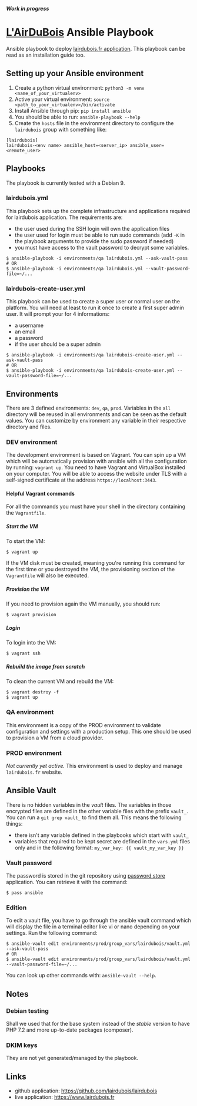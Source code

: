 ***Work in progress***

# [L'AirDuBois](https://www.lairdubois.fr) Ansible Playbook

Ansible playbook to deploy
[lairdubois.fr application](https://github.com/lairdubois/lairdubois). This
playbook can be read as an installation guide too.


## Setting up your Ansible environment

1. Create a python virtual environment: `python3 -m venv
   <name_of_your_virtualenv>`
2. Active your virtual environment: `source <path_to_your_virtualenv>/bin/activate`
3. Install Ansible through pip: `pip install ansible`
4. You should be able to run: `ansible-playbook --help`
5. Create the `hosts` file in the environment directory to configure the
   `lairdubois` group with something like:
```
[lairdubois]
lairdubois-<env name> ansible_host=<server_ip> ansible_user=<remote_user>
```

## Playbooks

The playbook is currently tested with a Debian 9.

### lairdubois.yml

This playbook sets up the complete infrastructure and applications required
for lairdubois application. The requirements are:
- the user used during the SSH login will own the application files
- the user used for login must be able to run sudo commands (add `-K` in the
  playbook arguments to provide the sudo password if needed)
- you must have access to the vault password to decrypt some variables.


```console
$ ansible-playbook -i environments/qa lairdubois.yml --ask-vault-pass
# OR
$ ansible-playbook -i environments/qa lairdubois.yml --vault-password-file=~/...
```

### lairdubois-create-user.yml

This playbook can be used to create a super user or normal user on the
platform. You will need at least to run it once to create a first super admin
user. It will prompt your for 4 informations:
- a username
- an email
- a password
- if the user should be a super admin

```console
$ ansible-playbook -i environments/qa lairdubois-create-user.yml --ask-vault-pass
# OR
$ ansible-playbook -i environments/qa lairdubois-create-user.yml --vault-password-file=~/...
```

## Environments

There are 3 defined environments: `dev`, `qa`, `prod`. Variables in the `all`
directory will be reused in all environments and can be seen as the default
values. You can customize by environment
any variable in their respective directory and files.

### DEV environment

The development environment is based on Vagrant. You can spin up a VM which
will be automatically provision with ansible with all the configuration
by running: `vagrant up`. You need to have Vagrant and VirtualBox installed
on your computer. You will be able to access the website under TLS with a
self-signed certificate at the address `https://localhost:3443`.

#### Helpful Vagrant commands

For all the commands you must have your shell in the directory containing
the `Vagrantfile`.

##### Start the VM

To start the VM:

```console
$ vagrant up
```

If the VM disk must be created, meaning you're running this command for the
first time or you destroyed the VM, the provisioning section of the `Vagrantfile`
will also be executed.

##### Provision the VM

If you need to provision again the VM manually, you should run:

```console
$ vagrant provision
```

##### Login

To login into the VM:

```console
$ vagrant ssh
```

##### Rebuild the image from scratch

To clean the current VM and rebuild the VM:

```console
$ vagrant destroy -f
$ vagrant up
```


### QA environment

This environment is a copy of the PROD environment to validate configuration
and settings with a production setup. This one should be used to provision
a VM from a cloud provider.

### PROD environment

*Not currently yet active.* This environment is used to deploy and manage
`lairdubois.fr` website.


## Ansible Vault

There is no hidden variables in the *vault* files. The variables in those
encrypted files are defined in the other variable files with the prefix
`vault_`. You can run a `git grep vault_` to find them all. This means the
following things:

- there isn't any variable defined in the playbooks which start with `vault_`
- variables that required to be kept secret are defined in the `vars.yml` files
  only and in the following format: `my_var_key: {{ vault_my_var_key }}`

### Vault password

The password is stored in the git repository using
[password store](http://www.passwordstore.org) application. You can retrieve it
with the command:

```console
$ pass ansible
```

### Edition

To edit a vault file, you have to go through the ansible vault command which
will display the file in a terminal editor like vi or nano depending on your
settings. Run the following command:

```console
$ ansible-vault edit environments/prod/group_vars/lairdubois/vault.yml --ask-vault-pass
# OR
$ ansible-vault edit environments/prod/group_vars/lairdubois/vault.yml --vault-password-file=~/...
```

You can look up other commands with: `ansible-vault --help`.


## Notes

### Debian testing
Shall we used that for the base system instead of the *stable* version to have
PHP 7.2 and more up-to-date packages (composer).


### DKIM keys
They are not yet generated/managed by the playbook.

## Links

- github application: https://github.com/lairdubois/lairdubois
- live application: https://www.lairdubois.fr
